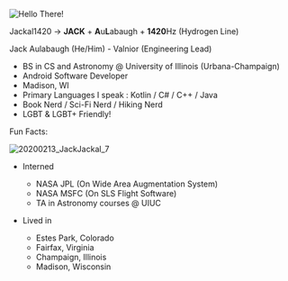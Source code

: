 ![Hello There!](https://media.giphy.com/media/Nx0rz3jtxtEre/giphy.gif)

Jackal1420 -> 
  **JACK** + **A**u**L**abaugh + **1420**Hz (Hydrogen Line)

Jack Aulabaugh (He/Him) - Valnior (Engineering Lead) 
- BS in CS and Astronomy @ University of Illinois (Urbana-Champaign)
- Android Software Developer
- Madison, WI
- Primary Languages I speak : Kotlin / C# / C++ / Java 
- Book Nerd / Sci-Fi Nerd / Hiking Nerd
- LGBT & LGBT+ Friendly! 
<!--
**Jackal1420/Jackal1420** is a ✨ _special_ ✨ repository because its `README.md` (this file) appears on your GitHub profile.

Here are some ideas to get you started:

- 🔭 I’m currently working on ...
- 🌱 I’m currently learning ...
- 👯 I’m looking to collaborate on ...
- 🤔 I’m looking for help with ...
- 💬 Ask me about ...
- 📫 How to reach me: ...
- 😄 Pronouns: ...
- ⚡ Fun fact: ...
-->


Fun Facts: 

![20200213_JackJackal_7](https://user-images.githubusercontent.com/31596996/141340944-e1c7cc3e-0d4a-4a6b-8443-f36b8f9af5aa.png)

- Interned 
     - NASA JPL (On Wide Area Augmentation System) 
     - NASA MSFC (On SLS Flight Software)
     - TA in Astronomy courses @ UIUC 
     
- Lived in 
     - Estes Park, Colorado
     - Fairfax, Virginia 
     - Champaign, Illinois
     - Madison, Wisconsin  

